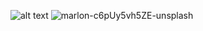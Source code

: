 ![alt text](https://tinypng.com/images/social/website.jpg)
![marlon-c6pUy5vh5ZE-unsplash](https://user-images.githubusercontent.com/60864315/216608247-dc740163-e162-4a81-80d1-2370f932e42b.jpg)
